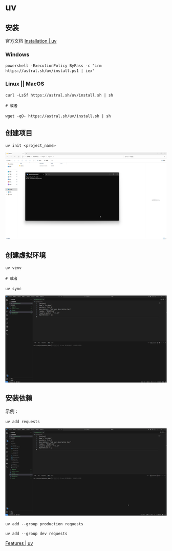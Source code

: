 # uv

## 安装

官方文档 [Installation | uv](https://docs.astral.sh/uv/getting-started/installation/)

### Windows

```shell
powershell -ExecutionPolicy ByPass -c "irm https://astral.sh/uv/install.ps1 | iex"
```

### Linux || MacOS

```shell
curl -LsSf https://astral.sh/uv/install.sh | sh

# 或者

wget -qO- https://astral.sh/uv/install.sh | sh
```

## 创建项目

```shell
uv init <project_name>
```

![](./src/explorer_3wPzHzdW4A.gif)
## 创建虚拟环境

```shell
uv venv

# 或者

uv sync
```

![](./src/Code_urCRCEUmYX.gif)

## 安装依赖

示例：

```shell
uv add requests
```


![](./src/6qBFMBlvMi.gif)

```shell
uv add --group production requests
```

```shell
uv add --group dev requests
```
[Features | uv](https://docs.astral.sh/uv/getting-started/features/#projects)